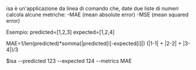 isa è un'applicazione da linea di comando che, date due liste di numeri calcola alcune metriche:
-MAE (mean absolute error)
-MSE (mean squared error)

Esempio:
predicted=[1,2,3]
expected=[1,2,4]

MAE=1/len(predicted)*somma(|predicted[i]-expected[i]|)
(|1-1| + |2-2| + |3-4|)/3

$isa --predicted 123 --expected 124 --metrics MAE
